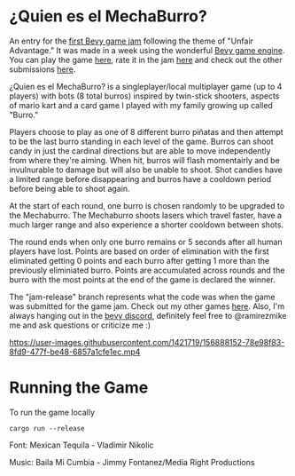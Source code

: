 # ¿Quien es el MechaBurro?

An entry for the [first Bevy game jam][jam] following the theme of "Unfair Advantage." It was made in a week using the wonderful [Bevy game engine][bevy]. You can play the game [here][itch], rate it in the jam [here][rate] and check out the other submissions [here][submissions].

¿Quien es el MechaBurro? is a singleplayer/local multiplayer game (up to 4 players) with bots (8 total burros) inspired by twin-stick shooters, aspects of mario kart and a card game I played with my family growing up called "Burro." 

Players choose to play as one of 8 different burro piñatas and then attempt to be the last burro standing in each level of the game. Burros can shoot candy in just the cardinal directions but are able to move independently from where they're aiming. When hit, burros will flash momentairly and be invulnurable to damage but will also be unable to shoot. Shot candies have a limited range before disappearing and burros have a cooldown period before being able to shoot again.

At the start of each round, one burro is chosen randomly to be upgraded to the Mechaburro. The Mechaburro shoots lasers which travel faster, have a much larger range and also experience a shorter cooldown between shots.

The round ends when only one burro remains or 5 seconds after all human players have lost. Points are based on order of elimination with the first eliminated getting 0 points and each burro after getting 1 more than the previously eliminiated burro. Points are accumulated across rounds and the burro with the most points at the end of the game is declared the winner.

The "jam-release" branch represents what the code was when the game was submitted for the game jam. Check out my other games [here][othergames]. Also, I'm always hanging out in the [bevy discord][bevy-discord], definitely feel free to @ramirezmike me and ask questions or criticize me :)


https://user-images.githubusercontent.com/1421719/156888152-78e98f83-8fd9-477f-be48-6857a1cfe1ec.mp4


# Running the Game

To run the game locally

```
cargo run --release 
```

Font:
Mexican Tequila - Vladimir Nikolic

Music:
Baila Mi Cumbia - Jimmy Fontanez/Media Right Productions


[jam]: https://itch.io/jam/bevy-jam-1
[bevy]: https://bevyengine.org/
[itch]: https://ramirezmike2.itch.io/quien-es-el-mechaburro 
[rate]: https://itch.io/jam/bevy-jam-1/rate/1423622
[submissions]: https://itch.io/jam/bevy-jam-1/entries
[othergames]: https://ramirezmike2.itch.io/
[bevy-discord]: https://discord.gg/bevy
